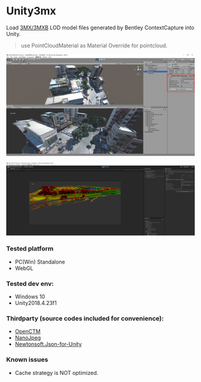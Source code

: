 # Unity3mx

Load [3MX/3MXB](https://docs.bentley.com/LiveContent/web/ContextCapture%20Help-v9/en/GUID-CED0ABE6-2EE3-458D-9810-D87EC3C521BD.html) LOD model files generated by Bentley ContextCapture into Unity.
> use PointCloudMaterial as Material Override for pointcloud.

![example](./Doc/example.png)

![example_pointcloud](./Doc/example_pointcloud.png)

### Tested platform
- PC(Win) Standalone
- WebGL

### Tested dev env:
- Windows 10
- Unity2018.4.23f1

### Thirdparty (source codes included for convenience):
- [OpenCTM](https://github.com/BarryWangYang/OpenCTM-Optimizing-GC-)
- [NanoJpeg](https://github.com/Deathspike/NanoJPEG.NET)
- [Newtonsoft.Json-for-Unity](https://github.com/jilleJr/Newtonsoft.Json-for-Unity)

### Known issues
- Cache strategy is NOT optimized.
